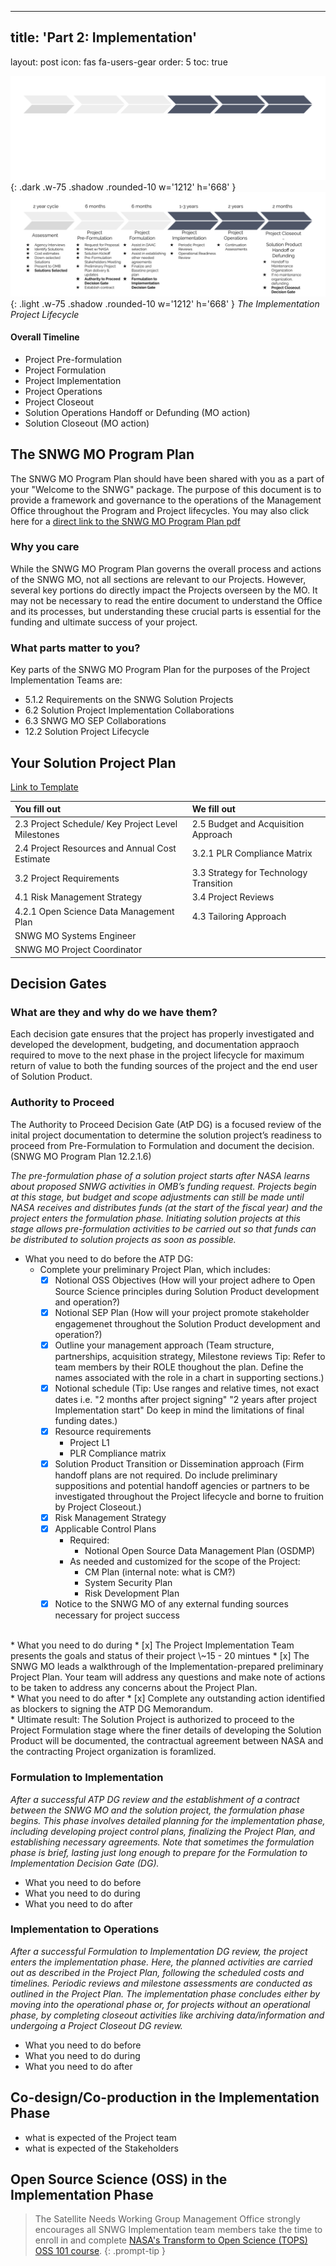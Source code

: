 - - -

## title: 'Part 2: Implementation'

layout: post
icon: fas fa-users-gear
order: 5
toc: true

![dark mode only](assets/DarkModeImplementationGraphic.png){: .dark .w-75 .shadow .rounded-10 w='1212' h='668' }
![light mode only](assets/LightModeImplementationGraphic.png){: .light .w-75 .shadow .rounded-10 w='1212' h='668' }
*The Implementation Project Lifecycle*

#### Overall Timeline

* Project Pre-formulation
* Project Formulation
* Project Implementation
* Project Operations
* Project Closeout
* Solution Operations Handoff or Defunding (MO action)
* Solution Closeout (MO action)

## The SNWG MO Program Plan

The SNWG MO Program Plan should have been shared with you as a part of your "Welcome to the SNWG" package. The purpose of this document is to provide a framework and governance to the operations of the Management Office throughout the Program and Project lifecycles. You may also click here for a [direct link to the SNWG MO Program Plan pdf](https://drive.google.com/file/d/1xe-rrKjwZZ7p0w39umL7nPdjCXmWwkUW/view?usp=sharing)

### Why you care

While the SNWG MO Program Plan governs the overall process and actions of the SNWG MO, not all sections are relevant to our Projects. However, several key portions do directly impact the Projects overseen by the MO. It may not be necessary to read the entire document to understand the Office and its processes, but understanding these crucial parts is essential for the funding and ultimate success of your project.

### What parts matter to you?

Key parts of the SNWG MO Program Plan for the purposes of the Project Implementation Teams are:

* 5.1.2 Requirements on the SNWG Solution Projects
* 6.2 Solution Project Implementation Collaborations
* 6.3 SNWG MO SEP Collaborations
* 12.2 Solution Project Lifecycle

## Your Solution Project Plan

[Link to Template](https://docs.google.com/document/d/1hfbKXOta7htTs1RDtvpAXxBwu6QxuqnndGXOMkyM-UQ/edit)

| You fill out | We fill out |
| :----------- | :---------- |
| 2.3 Project Schedule/ Key Project Level Milestones | 2.5 Budget and Acquisition Approach |
| 2.4 Project Resources and Annual Cost Estimate | 3.2.1 PLR Compliance Matrix |
| 3.2 Project Requirements | 3.3 Strategy for Technology Transition |
| 4.1 Risk Management Strategy | 3.4 Project Reviews |
| 4.2.1 Open Science Data Management Plan | 4.3 Tailoring Approach |
| SNWG MO Systems Engineer |  |
| SNWG MO Project Coordinator |  |

## Decision Gates

### What are they and why do we have them?

Each decision gate ensures that the project has properly investigated and developed the development, budgeting, and documentation appraoch required to move to the next phase in the project lifecycle for maximum return of value to both the funding sources of the project and the end user of Solution Product.

### Authority to Proceed

The Authority to Proceed Decision Gate (AtP DG) is a focused review of the inital project documentation to determine the solution project’s readiness to proceed from Pre-Formulation to Formulation and document the decision. (SNWG MO Program Plan 12.2.1.6)

*The pre-formulation phase of a solution project starts after NASA learns about proposed SNWG activities in OMB’s funding request. Projects begin at this stage, but budget and scope adjustments can still be made until NASA receives and distributes funds (at the start of the fiscal year) and the project enters the formulation phase. Initiating solution projects at this stage allows pre-formulation activities to be carried out so that funds can be distributed to solution projects as soon as possible.*

* What you need to do before the ATP DG:
    * Complete your preliminary Project Plan, which includes:
        * [x] Notional OSS Objectives (How will your project adhere to Open Source Science principles during Solution Product development and operation?)
        * [x] Notional SEP Plan (How will your project promote stakeholder engagemenet throughout the Solution Product development and operation?)
        * [x] Outline your management approach (Team structure, partnerships, acquisition strategy, Milestone reviews Tip: Refer to team members by their ROLE thoughout the plan. Define the names associated with the role in a chart in supporting sections.)
        * [x] Notional schedule (Tip: Use ranges and relative times, not exact dates i.e. "2 months after project signing" "2 years after project Implementation start" Do keep in mind the limitations of final funding dates.)
        * [x] Resource requirements
            * Project L1
            * PLR Compliance matrix
        * [x] Solution Product Transition or Dissemination approach (Firm handoff plans are not required. Do include preliminary suppositions and potential handoff agencies or partners to be investigated throughout the Project lifecycle and borne to fruition by Project Closeout.)
        * [x] Risk Management Strategy
        * [x] Applicable Control Plans
            * Required:
                * Notional Open Source Data Management Plan (OSDMP)
            * As needed and customized for the scope of the Project:
                * CM Plan (internal note: what is CM?)
                * System Security Plan
                * Risk Development Plan
        * [x] Notice to the SNWG MO of any external funding sources necessary for project success
<br>
* What you need to do during
    * [x] The Project Implementation Team presents the goals and status of their project \~15 - 20 mintues
    * [x] The SNWG MO leads a walkthrough of the Implementation-prepared preliminary Project Plan. Your team will address any questions and make note of actions to be taken to address any concerns about the Project Plan.
<br>
* What you need to do after
    * [x] Complete any outstanding action identified as blockers to signing the ATP DG Memorandum.
<br>
* Ultimate result: The Solution Project is authorized to proceed to the Project Formulation stage where the finer details of developing the Solution Product will be documented, the contractual agreement between NASA and the contracting Project organization is foramlized.

### Formulation to Implementation

*After a successful ATP DG review and the establishment of a contract between the SNWG MO and the solution project, the formulation phase begins. This phase involves detailed planning for the implementation phase, including developing project control plans, finalizing the Project Plan, and establishing necessary agreements. Note that sometimes the formulation phase is brief, lasting just long enough to prepare for the Formulation to Implementation Decision Gate (DG).*

* What you need to do before
* What you need to do during
* What you need to do after

### Implementation to Operations

*After a successful Formulation to Implementation DG review, the project enters the implementation phase. Here, the planned activities are carried out as described in the Project Plan, following the scheduled costs and timelines. Periodic reviews and milestone assessments are conducted as outlined in the Project Plan. The implementation phase concludes either by moving into the operational phase or, for projects without an operational phase, by completing closeout activities like archiving data/information and undergoing a Project Closeout DG review.*

* What you need to do before
* What you need to do during
* What you need to do after

## Co-design/Co-production in the Implementation Phase

* what is expected of the Project team
* what is expected of the Stakeholders

## Open Source Science (OSS) in the Implementation Phase

> The Satellite Needs Working Group Management Office strongly encourages all SNWG Implementation team members take the time to enroll in and complete [NASA's Transform to Open Science (TOPS) OSS 101 course](https://nasa.github.io/Transform-to-Open-Science/).
> {: .prompt-tip }